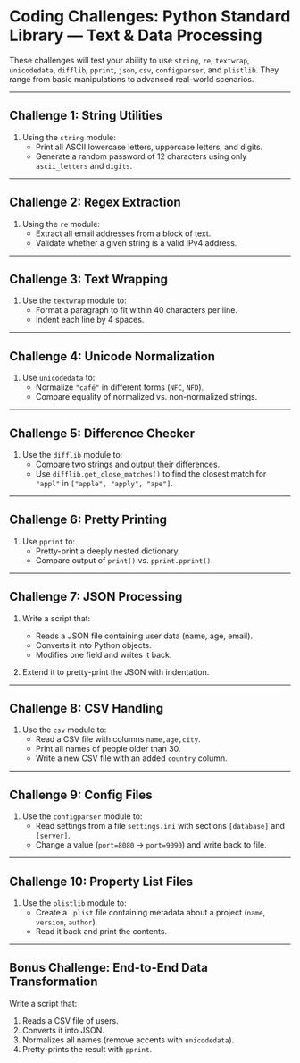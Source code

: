 # Coding Challenges: Python Standard Library — Text & Data Processing

These challenges will test your ability to use `string`, `re`, `textwrap`, `unicodedata`, `difflib`, `pprint`, `json`, `csv`, `configparser`, and `plistlib`. They range from basic manipulations to advanced real-world scenarios.

---

## Challenge 1: String Utilities
1. Using the `string` module:
   - Print all ASCII lowercase letters, uppercase letters, and digits.
   - Generate a random password of 12 characters using only `ascii_letters` and `digits`.

---

## Challenge 2: Regex Extraction
1. Using the `re` module:
   - Extract all email addresses from a block of text.
   - Validate whether a given string is a valid IPv4 address.

---

## Challenge 3: Text Wrapping
1. Use the `textwrap` module to:
   - Format a paragraph to fit within 40 characters per line.
   - Indent each line by 4 spaces.

---

## Challenge 4: Unicode Normalization
1. Use `unicodedata` to:
   - Normalize `"café"` in different forms (`NFC`, `NFD`).
   - Compare equality of normalized vs. non-normalized strings.

---

## Challenge 5: Difference Checker
1. Use the `difflib` module to:
   - Compare two strings and output their differences.
   - Use `difflib.get_close_matches()` to find the closest match for `"appl"` in `["apple", "apply", "ape"]`.

---

## Challenge 6: Pretty Printing
1. Use `pprint` to:
   - Pretty-print a deeply nested dictionary.
   - Compare output of `print()` vs. `pprint.pprint()`.

---

## Challenge 7: JSON Processing
1. Write a script that:
   - Reads a JSON file containing user data (name, age, email).
   - Converts it into Python objects.
   - Modifies one field and writes it back.

2. Extend it to pretty-print the JSON with indentation.

---

## Challenge 8: CSV Handling
1. Use the `csv` module to:
   - Read a CSV file with columns `name,age,city`.
   - Print all names of people older than 30.
   - Write a new CSV file with an added `country` column.

---

## Challenge 9: Config Files
1. Use the `configparser` module to:
   - Read settings from a file `settings.ini` with sections `[database]` and `[server]`.
   - Change a value (`port=8080` → `port=9090`) and write back to file.

---

## Challenge 10: Property List Files
1. Use the `plistlib` module to:
   - Create a `.plist` file containing metadata about a project (`name`, `version`, `author`).
   - Read it back and print the contents.

---

## Bonus Challenge: End-to-End Data Transformation
Write a script that:
1. Reads a CSV file of users.
2. Converts it into JSON.
3. Normalizes all names (remove accents with `unicodedata`).
4. Pretty-prints the result with `pprint`.